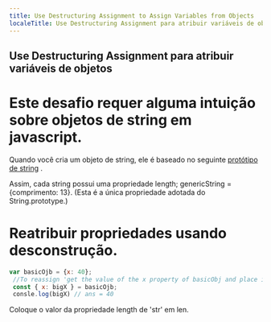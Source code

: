 ```yaml
---
title: Use Destructuring Assignment to Assign Variables from Objects
localeTitle: Use Destructuring Assignment para atribuir variáveis ​​de objetos
---
```

## Use Destructuring Assignment para atribuir variáveis ​​de objetos

# Este desafio requer alguma intuição sobre objetos de string em javascript.

Quando você cria um objeto de string, ele é baseado no seguinte [protótipo de string](https://developer.mozilla.org/en-US/docs/Web/JavaScript/Reference/Global_Objects/String/prototype) .

Assim, cada string possui uma propriedade length; genericString = {comprimento: 13}. (Esta é a única propriedade adotada do String.prototype.)

# Reatribuir propriedades usando desconstrução.

```javascript
var basicOjb = {x: 40}; 
 //To reassign 'get the value of the x property of basicObj and place its value into bigX' in ES6: 
 const { x: bigX } = basicOjb; 
 consle.log(bigX) // ans = 40 
```

Coloque o valor da propriedade length de 'str' em len.